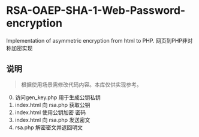 # RSA-OAEP-SHA-1-Web-Password-encryption
Implementation of asymmetric encryption from html to PHP. 网页到PHP非对称加密实现

## 说明
> 根据使用场景需修改代码内容。本库仅供实现参考。

0. 访问gen_key.php 用于生成公钥私钥
1. index.html 向 rsa.php 获取公钥
2. index.html 使用公钥加密 密码
3. index.html 向 rsa.php 发送密文
4. rsa.php 解密密文并返回明文

